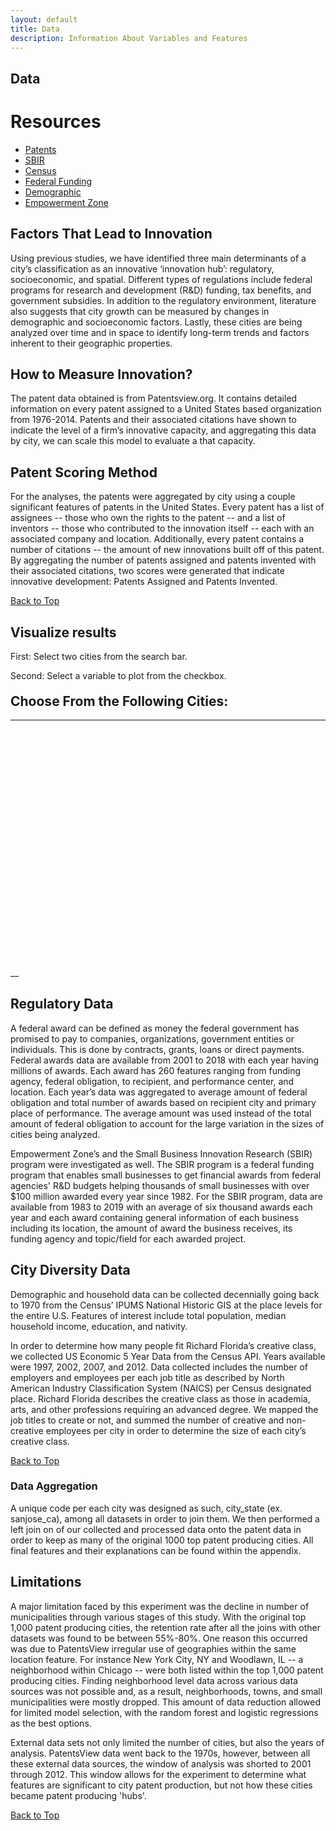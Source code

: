 ```yaml
---
layout: default
title: Data
description: Information About Variables and Features
---
```

## Data

# Resources
<ul>
  <li><a href="http://www.patentsview.org/web/#viz/relationships">Patents</a></li>
  <li><a href="https://www.sbir.gov">SBIR</a></li>
  <li><a href="https://api.census.gov/data.html">Census</a></li>
  <li><a href="https://www.usaspending.gov/#/download_center/custom_award_data">Federal Funding</a></li>
  <li><a href="https://data2.nhgis.org/main">Demographic</a></li>
  <li><a href="https://www.gao.gov/new.items/d04306.pdf">Empowerment Zone</a></li>
</ul>

## Factors That Lead to Innovation

<p>Using previous studies, we have identified three main determinants of a city’s classification as an innovative ‘innovation hub’: regulatory, socioeconomic, and spatial. Different types of regulations include federal programs for research and development (R&D) funding, tax benefits, and government subsidies. In addition to the regulatory environment, literature also suggests that city growth can be measured by changes in demographic and socioeconomic factors. Lastly, these cities are being analyzed over time and in space to identify long-term trends and factors inherent to their geographic properties.</p>

## How to Measure Innovation?
<p>The patent data obtained is from Patentsview.org. It contains detailed information on every patent assigned to a United States based organization from 1976-2014. Patents and their associated citations have shown to indicate the level of a firm’s innovative capacity, and aggregating this data by city, we can scale this model to evaluate a that capacity.</p>


## Patent Scoring Method

<p>For the analyses, the patents were aggregated by city using a couple significant features of patents in the United States. Every patent has a list of assignees -- those who own the rights to the patent -- and a list of inventors -- those who contributed to the innovation itself -- each with an associated company and location. Additionally, every patent contains a number of citations -- the amount of new innovations built off of this patent. By aggregating the number of patents assigned and patents invented with their associated citations, two scores were generated that indicate innovative development: Patents Assigned and Patents Invented.</p>

 <a id="skip-to-content" href="#content">Back to Top</a>

## Visualize results
<p>First: Select two cities from the search bar.</p>
<p>Second: Select a variable to plot from the checkbox.</p>

<html>
 <head>
   <meta name="description" content="Capstone-Cities">
   <meta charset="utf-8">
   <meta name="viewport" content="width=device-width">
   <script src="http://cdnjs.cloudflare.com/ajax/libs/jquery/2.1.1/jquery.min.js"></script>
<link href="https://cdnjs.cloudflare.com/ajax/libs/select2/4.0.7/css/select2.min.css" rel="stylesheet" />
     <script src="https://cdnjs.cloudflare.com/ajax/libs/select2/4.0.7/js/select2.full.js"></script>
 <title>JS Bin</title>
 <style id="jsbin-css">
.header {
 margin-top:20px;
}

.search {
 width: 60%;
 margin-top:20px;
 margin-left:20px;
}

.label {
 text-anchor: middle;
}

.title {
 font-family: Helvetica;
 font-size: 20px;
 fill:Black;
 text-anchor: middle;
}

.axis--y1 line {
 stroke: Crimson;
}

.axis--y1 text {
 font-size: 12px;
 fill: Crimson;
}

.axis--y1 path {
 stroke: Crimson;
}

.axis--y2 line {
 stroke: SteelBlue;
}

.axis--y2 text {
 font-size: 12px;
 fill: SteelBlue;
}

.axis--y2 path {
 stroke: SteelBlue;
}

.axis--x path {
}

.axis--x text {
 font-size: 10px;
 fill:black
}

.curve {
 fill:none;
 stroke-width: 1.5;
}

.legend--frame {
 stroke: black;
 fill: ghostwhite;
}

.legend--item--box {
 stroke: black;
 fill: lightsteelblue;
}

.legend--city--box {
 stroke: black;
}

.legend--item--label {
 font-family: Helvetica;
 font-size: 14px;
 fill: black;
 alignment-baseline: central;
}
</style>
</head>
<body>
 <h2 class="header">
   Choose From the Following Cities:
 </h2>
 <hr color="purple">


 <script src="https://cdnjs.cloudflare.com/ajax/libs/d3/5.9.2/d3.min.js"></script>
<script src="https://d3js.org/d3-selection-multi.v1.min.js"></script>

 <script src="https://d3js.org/d3-selection-multi.v1.min.js"></script>

<script src="https://d3js.org/d3.v5.min.js" charset="utf-8"></script>

<!--   <script src="http://cdnjs.cloudflare.com/ajax/libs/select2/3.5.0/select2.min.js"></script>
 <script src="select2.js"></script> -->
<!--
 <script type="text/javascript" src="https://select2.github.io/vendor/js/jquery.min.js"></script>
   <script type="text/javascript" src="https://select2.github.io/dist/js/select2.full.js"></script> -->


 <div id="chart">
   <div id="search">
   </div>

   <svg width="1100" height="800"></svg>  </div>
<script id="jsbin-javascript">
var STATS_BY_CITY_URL = "https://raw.githubusercontent.com/rohuniyer/a_story_of_cities_and_patents/master/city_stats.json";

Promise.all([d3.json(STATS_BY_CITY_URL)])
 .then(createChart);

function createChart(allData) {    
 var data = Object.values(allData[0]),
     citiesMap = data.map(d=>Object.entries(d))[0]
 .map(d=>{
   original = d[0];
   show = d[1].city_for_viewing;
   return {original: original, show: show};
 })
 .sort((a, b) => (a.show > b.show) ? 1 : -1),
     citiesShow = citiesMap.map(d=>d.show),
     citiesSearch = citiesShow.map((d,i)=>{return {id:i,text:d}
 }),
     features = Object.keys(
       data.map(d=>Object.values(d))
       .flat(1)[0])
 .filter(function(e) {
   return (e !== 'Year' &&
           e !== 'city_for_viewing' &&
           e !== 'scaled_population' &&
           e !== 'scaled_perc_creative_class');
 })  
 .map(d=>{
   original = d;
   show = d.toLowerCase()
     .replace('_',' ')
     .replace('_',' ')
     .replace('_',' ')
     .split(' ')
     .map((s) => s.charAt(0).toUpperCase() + s.substring(1))
     .join(' ');
   return {original: original, show: show};
 });
 console.log(features)

 features[1].show='SBIR Award Sum';
 features[5].show='SBIR Award Mean';
 features[10].show='SBIR Company Count';
 features[23].show='Company Count Percentage';
 features[24].show='Patents (Inventors)';
 features[25].show='Patents (Assignees)';
 features.sort((a, b) => (a.show > b.show) ? 1 : -1);

 var featuresShow = features.map(d=>d.show),
     svg = d3.select("svg"),
     g = svg.append("g"),
     gPlot = svg.append("g"),
     pArea = [400, 150, 750, 500],
     pSize = [pArea[2]-pArea[0], pArea[3]-pArea[1]],
     color = ['Crimson', 'SteelBlue'];

 function cityData(city) {
   newData = data.map(d=>Object.entries(d))
     .flat(1)
     .filter(d=>(d[0]==city))
     .map(d=>d[1]);
   return newData
 }


 function createPlot(g, feature, city) {

   d3.select(".title").remove()
   d3.select(".axis--x").remove()
   d3.select(".axis--y1").remove()
   d3.select(".axis--y2").remove()
   d3.select(".curve").remove()
   d3.select(".curve").remove()

   var featureOriginal = features[featuresShow.indexOf(feature)].original,
       city1 = citiesMap[citiesShow.indexOf(city[0])].original,
       cityCount = city.length,
       data1 = cityData(city1).map(
         (d,i)=>{
           if (d!==null){
             return [d['Year'], d[featureOriginal]];
           } else {
             return [2001+i, 0];
           }
         }
       ),
       minValue1 = d3.min(data1, d=>d[1]),
       maxValue1 = d3.max(data1, d=>d[1]),
       x = d3.scaleBand()
   .domain(d3.range(2001, 2013))
   .range([pArea[0], pArea[2]]),
       xAxis = d3.axisBottom(x),
       y1 = d3.scaleLinear()
   .domain([minValue1, maxValue1])
   .range([pArea[3], pArea[1]]),
       yAxisLeft = d3.axisLeft(y1).ticks(6);

   if (maxValue1>1e3) {
     yAxisLeft.tickFormat(d3.formatPrefix(".1", 1e3));
   }

   if (maxValue1>1e6) {
     yAxisLeft.tickFormat(d3.formatPrefix(".1", 1e6));
   }

   if(cityCount==2){

     var city2 = citiesMap[citiesShow.indexOf(city[1])].original,
         data2 = cityData(city2).map(
           (d,i)=>{
             if (d!==null){
               return [d['Year'], d[featureOriginal]];
             } else {
               return [2001+i, 0]
             }
           }
         ),
         minValue2 = d3.min(data2, d=>d[1]),
         maxValue2 = d3.max(data2, d=>d[1]),
         y2 = d3.scaleLinear()
     .domain([minValue2, maxValue2])
     .range([pArea[3], pArea[1]]),
         yAxisRight= d3.axisRight(y2).ticks(6);

     if (maxValue2>=1e3) {
       yAxisRight.tickFormat(d3.formatPrefix(".1", 1e3));
     }

     if (maxValue2>1e6) {
       yAxisRight.tickFormat(d3.formatPrefix(".1", 1e6));
     }
   }

   gPlot.append("text")
     .attr("class", "title")
     .attr("x", (x.range()[0]+x.range()[1])*0.5)
     .attr("y", 130)
     .text(feature+" from 2001-2012");

   gPlot.append("rect")
     .attr("x", pArea[0])
     .attr("y", pArea[1])
     .attr("width", pSize[0])
     .attr("height", pSize[1])
     .attr('fill', 'none')

   gPlot.append('g')
     .attr("class", "axis axis--x")
     .attr("transform", `translate(0,${pArea[3]})`)
     .call(xAxis)
     .append("text")
     .attr("class", "label")
     .attr("x", (x.range()[0]+x.range()[1])*0.5)
     .attr("y", 40)
     .text("Year");

   gPlot.append('g')
     .attr("class", "axis axis--y1")
     .attr("transform", `translate(${pArea[0]},0)`)
     .call(yAxisLeft)
     .append("text")
     .attr("class", "label")
     .attr("transform", "rotate(-90)")
     .attr("x", -(y1.range()[0]+y1.range()[1])*0.5)
     .attr("y", -60)
     .text(feature +' for ' + city[0]);

   gPlot.append('path')
     .attr("class", "curve")
     .datum(data1)
     .transition().duration(4000)
     .attr("stroke", color[0])
     .attr("d", d3.line()
           .curve(d3.curveMonotoneX)
           .x(d=>x(d[0])+14.5)
           .y(d=>y1(d[1])));     

   if (cityCount==2){

     gPlot.append('path')
       .attr("class", "curve")
       .datum(data2)
       .transition().duration(2000)
       .attr("stroke", color[1])
       .attr("d", d3.line()
             .curve(d3.curveMonotoneX)
             .x(d=>x(d[0])+14.5)
             .y(d=>y2(d[1])));

     gPlot.append('g')
       .attr("class", "axis axis--y2")
       .attr("transform", `translate(${pArea[2]},0)`)
       .call(yAxisRight)
       .append("text")
       .attr("class", "label")
       .attr("transform", "rotate(90)")
       .attr("x", (y2.range()[0]+y2.range()[1])*0.5)
       .attr("y", -60)
       .text(feature + ' for ' + city[1]);
   }

   var cityLegend = gPlot.append("g")
   .attr("transform", `translate(${pArea[2]+70}, ${pArea[1]})`);

   cityLegend.append("rect")
     .attr("class", "legend--frame")
     .attr("x", 0)
     .attr("y", 0)
     .attr("width", 190)
     .attr("height", 50);

   var legendNames =cityLegend.selectAll(".legend--item--box")
   .data(city)
   .enter().append("g");

   legendNames.append("rect")
     .attr("class", "legend--city--box")
     .attr("x", 5)
     .attr("y", (d,i) => (i*20+10))
     .attr("width", 10)
     .attr("height", 10)
     .attr("fill", (d,i)=>color[i]);

   legendNames.append("text")
     .attr("class", "legend--item--label")
     .attr("x", 25)
     .attr("y", (d,i) => (i*20+15))
     .text((d, i) => d);

 }

 createPlot(g, 'Patents (Assignees)', ["Green Bay, WI", "San Jose, CA"])


 $('#search').select2({
   data: citiesSearch,
   placeholder: "Select a City",
   multiple:'multiple',
   allowClear: true,
   maximumSelectionLength: 2,
   containerCssClass: "search"});

 var legend = g.append("g")
 .attr("transform", "translate(20,30)");

 legend.append("rect")
   .attr("class", "legend--frame")
   .attr("x", 0)
   .attr("y", 0)
   .attr("width", 240)
   .attr("height", 630);

 var legendItems = legend.selectAll(".legend--item--box")
 .data(featuresShow)
 .enter().append("g");

 legendItems.append("rect")
   .attr("class", "legend--item--box")
   .attr("x", 5)
   .attr("y", (d,i) => (i*20+10))
   .attr("width", 10)
   .attr("height", 10);

 legendItems.append("text")
   .attr("class", "legend--item--label")
   .attr("x", 25)
   .attr("y", (d,i) => (15+i*20))
   .text((d, i) => d);


 $("#search").on('change', function(){
   var output = ($("#search").select2('data')
                 .map(d=>Object.values(d)[2]));
   legendItems.on("click", d=>{createPlot(gPlot, d, output)});
 })
}
</script>

</body>
</html>
__

## Regulatory Data

<p>A federal award can be defined as money the federal government has promised to pay to companies, organizations, government entities or individuals. This is done by contracts, grants, loans or direct payments. Federal awards data are available from 2001 to 2018 with each year having millions of awards. Each award has 260 features ranging from funding agency, federal obligation, to recipient, and performance center, and location.
Each year’s data was aggregated to average amount of federal obligation and total number of awards based on recipient city and primary place of performance. The average amount was used instead of the total amount of federal obligation to account for the large variation in the sizes of cities being analyzed. </p>
<p>Empowerment Zone’s and the Small Business Innovation Research (SBIR) program were investigated as well. The SBIR program is a federal funding program that enables small businesses to get financial awards from federal agencies' R&D budgets helping thousands of small businesses with over $100 million awarded every year since 1982. For the SBIR program, data are available from 1983 to 2019 with an average of six thousand awards each year and each award containing general information of each business including its location, the amount of award the business receives, its funding agency and topic/field for each awarded project.</p>

## City Diversity Data

<p>Demographic and household data can be collected decennially going back to 1970 from the Census’ IPUMS National Historic GIS at the place levels for the entire U.S. Features of interest include total population, median household income, education, and nativity.</p>

<p>In order to determine how many people fit Richard Florida’s creative class, we collected US Economic 5 Year Data from the Census API. Years available were 1997, 2002, 2007, and 2012. Data collected includes the number of employers and employees per each job title as described by North American Industry Classification System (NAICS) per Census designated place. Richard Florida describes the creative class as those in academia, arts, and other professions requiring an advanced degree. We mapped the job titles to create or not, and summed the number of creative and non-creative employees per city in order to determine the size of each city’s creative class.</p>

<a id="skip-to-content" href="#content">Back to Top</a>

### Data Aggregation

<p>A unique code per each city was designed as such, city_state (ex. sanjose_ca), among all datasets in order to join them. We then performed a left join on of our collected and processed data onto the patent data in order to keep as many of the original 1000 top patent producing cities. All final features and their explanations can be found within the appendix.</p>

## Limitations

<p> A major limitation faced by this experiment was the decline in number of municipalities through various stages of this study. With the original top 1,000 patent producing cities, the retention rate after all the joins with other datasets was found to be between 55%-80%. One reason this occurred was due to PatentsView irregular use of geographies within the same location feature. For instance New York City, NY and Woodlawn, IL -- a neighborhood within Chicago -- were both listed within the top 1,000 patent producing cities. Finding neighborhood level data across various data sources was not possible and, as a result, neighborhoods, towns, and small municipalities were mostly dropped. This amount of data reduction allowed for limited model selection, with the random forest and logistic regressions as the best options. </p>
<p>External data sets not only limited the number of cities, but also the years of analysis. PatentsView data went back to the 1970s, however, between all these external data sources, the window of analysis was shorted to 2001 through  2012. This window allows for the experiment to determine what features are significant to city patent production, but not how these cities became patent producing 'hubs'.
</p>

<a id="skip-to-content" href="#content">Back to Top</a>
